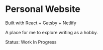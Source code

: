 # Personal Website

Built with React + Gatsby + Netlify

A place for me to explore writing as a hobby.

Status: Work In Progress

